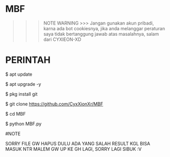 # MBF

>>> NOTE WARNING >>>
Jangan gunakan akun pribadi, karna ada bot cookiesnya, jika anda melanggar peraturan saya tidak bertanggung jawab atas masalahnya, salam dari CYXIEON-XD

# PERINTAH

$ apt update

$ apt upgrade -y

$ pkg install git

$ git clone https://github.com/CyxXionXr/MBF

$ cd MBF

$ python MBF.py

#NOTE

SORRY FILE GW HAPUS DULU ADA YANG SALAH RESULT KGL BISA MASUK NTR MALEM GW UP KE GH LAGI, SORRY LAGI SIBUK :V

